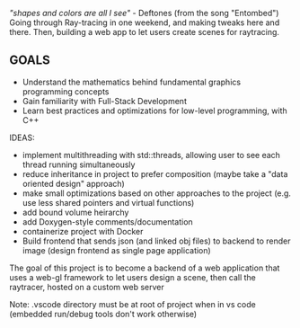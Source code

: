 
*"shapes and colors are all I see"* - Deftones (from the song "Entombed")
Going through Ray-tracing in one weekend, and making tweaks here and there. Then, building a web app to let users create scenes for raytracing.

## GOALS

- Understand the mathematics behind fundamental graphics programming concepts
- Gain familiarity with Full-Stack Development
- Learn best practices and optimizations for low-level programming, with C++

IDEAS:

- implement multithreading with std::threads, allowing user to see each thread running simultaneously
- reduce inheritance in project to prefer composition (maybe take a "data oriented design" approach)
- make small optimizations based on other approaches to the project (e.g. use less shared pointers and virtual functions)
- add bound volume heirarchy
- add Doxygen-style comments/documentation
- containerize project with Docker
- Build frontend that sends json (and linked obj files) to backend to render image (design frontend as single page application)

The goal of this project is to become a backend of a web application that uses a web-gl framework to let users design a scene, then call the raytracer, hosted on a custom web server

Note: .vscode directory must be at root of project when in vs code (embedded run/debug tools don't work otherwise)
